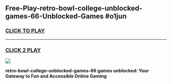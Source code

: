 
## Free-Play-retro-bowl-college-unblocked-games-66-Unblocked-Games #o1jun
<h3>
<a href="https://news.freeplayer.one?title=retro-bowl-college-unblocked-games-66&ref=8M">CLICK TO PLAY</a></h3>
<hr>

<h3>
<a href="https://news.freeplayer.one?title=retro-bowl-college-unblocked-games-66&ref=8M">CLICK 2 PLAY</a>
  
</h3>

<a href="https://news.freeplayer.one?title=retro-bowl-college-unblocked-games-66&ref=8M"><img src="https://clearcache.store/games.png"></a>


**retro-bowl-college-unblocked-games-66 games unblocked: Your Gateway to Fun and Accessible Online Gaming**
